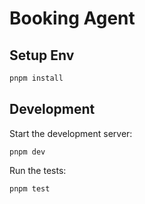 # Booking Agent

## Setup Env

```bash
pnpm install
```

## Development

Start the development server:

`pnpm dev`

Run the tests:

`pnpm test`
